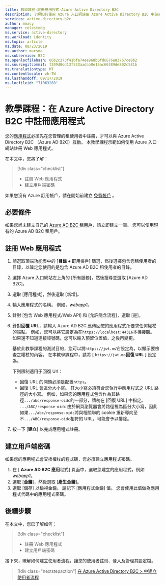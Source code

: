```yaml
---
title: 教學課程-註冊應用程式-Azure Active Directory B2C
description: 了解如何使用 Azure 入口網站在 Azure Active Directory B2C 中註冊 Web 應用程式。
services: active-directory-b2c
author: mmacy
manager: celestedg
ms.service: active-directory
ms.workload: identity
ms.topic: article
ms.date: 08/23/2019
ms.author: marsma
ms.subservice: B2C
ms.openlocfilehash: 06b2c273f41bfa74ee968b6fd6676e83767ce8b2
ms.sourcegitcommit: f209d0dd13f533aadab8e15ac66389de802c581b
ms.translationtype: MT
ms.contentlocale: zh-TW
ms.lasthandoff: 09/17/2019
ms.locfileid: "71063260"
---
```

# <a name="tutorial-register-an-application-in-azure-active-directory-b2c"></a>教學課程：在 Azure Active Directory B2C 中註冊應用程式

您的[應用程式](active-directory-b2c-apps.md)必須先在您管理的租使用者中註冊，才可以與 Azure Active Directory B2C （Azure AD B2C）互動。 本教學課程示範如何使用 Azure 入口網站註冊 Web 應用程式。

在本文中，您將了解：

> [!div class="checklist"]
> * 註冊 Web 應用程式
> * 建立用戶端密碼

如果您沒有 Azure 訂用帳戶，請在開始前建立 [免費帳戶](https://azure.microsoft.com/free/?WT.mc_id=A261C142F) 。

## <a name="prerequisites"></a>必要條件

如果您尚未建立自己的 [Azure AD B2C 租用戶](tutorial-create-tenant.md)，請立即建立一個。 您可以使用現有的 Azure AD B2C 租用戶。

## <a name="register-a-web-application"></a>註冊 Web 應用程式

1. 請選取頂端功能表中的 [**目錄 + 訂**用帳戶] 篩選，然後選擇包含您租使用者的目錄，以確定您使用的是包含 Azure AD B2C 租使用者的目錄。
1. 選擇 Azure 入口網站左上角的 [所有服務]，然後搜尋並選取 [Azure AD B2C]。
1. 選取 [應用程式]，然後選取 [新增]。
1. 輸入應用程式的名稱。 例如，*webapp1*。
1. 針對 [包含 Web 應用程式/Web API] 和 [允許隱含流程]，選取 [是]。
1. 針對**回覆 URL**，請輸入 Azure AD B2C 應傳回您的應用程式所要求任何權杖的端點。 例如，您可以將它設定為在`https://localhost:44316`本機接聽。 如果還不知道連接埠號碼，您可以輸入預留位置值，之後再變更。

    基於此教學課程的測試目的，您可以將`https://jwt.ms`它設定為，以顯示要檢查之權杖的內容。 在本教學課程中，請將 [ `https://jwt.ms`**回復 URL** ] 設定為。

    下列限制適用于回復 Url：

    * 回復 URL 的開頭必須是配置`https`。
    * 回復 URL 會區分大小寫。 其大小寫必須符合您執行中應用程式之 URL 路徑的大小寫。 例如，如果您的應用程式包含作為其路徑`.../abc/response-oidc`的一部分，請勿在 [回復 URL] 中指定。 `.../ABC/response-oidc` 由於網頁瀏覽器會將路徑視為區分大小寫，因此如果`.../abc/response-oidc`將與相關聯的 cookie 重新導向至不`.../ABC/response-oidc`相符的 URL，可能會予以排除。

1. 按一下 [**建立**] 以完成應用程式註冊。

## <a name="create-a-client-secret"></a>建立用戶端密碼

如果您的應用程式會交換權杖的程式碼，您必須建立應用程式密碼。

1. 在 [ **Azure AD B2C 應用**程式] 頁面中，選取您建立的應用程式，例如*webapp1*。
1. 選取 [**金鑰**]，然後選取 [**產生金鑰**]。
1. 選取 [儲存] 以檢視金鑰。 請記下 [應用程式金鑰] 值。 您會使用此值做為應用程式代碼中的應用程式密碼。

## <a name="next-steps"></a>後續步驟

在本文中，您已了解如何：

> [!div class="checklist"]
> * 註冊 Web 應用程式
> * 建立用戶端密碼

接下來，瞭解如何建立使用者流程，讓您的使用者註冊、登入及管理其設定檔。

> [!div class="nextstepaction"]
> [在 Azure Active Directory B2C > 中建立使用者流程](tutorial-create-user-flows.md)
